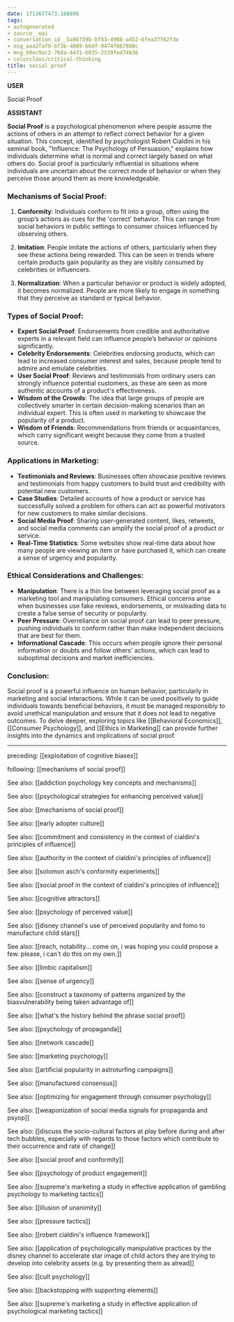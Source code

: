 ```yaml
---
date: 1713677473.168696
tags:
- autogenerated
- source__oai
- conversation_id__5a96759b-bf83-4908-a452-6fea37f62fde
- msg_aaa2faf9-bf3b-4009-b6df-9474f667888c
- msg_b9ec9ac2-768a-4431-b035-2539fed74b36
- colorclass/critical-thinking
title: social proof
---
```


**USER**

Social Proof


**ASSISTANT**

**Social Proof** is a psychological phenomenon where people assume the actions of others in an attempt to reflect correct behavior for a given situation. This concept, identified by psychologist Robert Cialdini in his seminal book, "Influence: The Psychology of Persuasion," explains how individuals determine what is normal and correct largely based on what others do. Social proof is particularly influential in situations where individuals are uncertain about the correct mode of behavior or when they perceive those around them as more knowledgeable.

### Mechanisms of Social Proof:

1. **Conformity**: Individuals conform to fit into a group, often using the group’s actions as cues for the 'correct' behavior. This can range from social behaviors in public settings to consumer choices influenced by observing others.

2. **Imitation**: People imitate the actions of others, particularly when they see these actions being rewarded. This can be seen in trends where certain products gain popularity as they are visibly consumed by celebrities or influencers.

3. **Normalization**: When a particular behavior or product is widely adopted, it becomes normalized. People are more likely to engage in something that they perceive as standard or typical behavior.

### Types of Social Proof:

- **Expert Social Proof**: Endorsements from credible and authoritative experts in a relevant field can influence people’s behavior or opinions significantly.
- **Celebrity Endorsements**: Celebrities endorsing products, which can lead to increased consumer interest and sales, because people tend to admire and emulate celebrities.
- **User Social Proof**: Reviews and testimonials from ordinary users can strongly influence potential customers, as these are seen as more authentic accounts of a product's effectiveness.
- **Wisdom of the Crowds**: The idea that large groups of people are collectively smarter in certain decision-making scenarios than an individual expert. This is often used in marketing to showcase the popularity of a product.
- **Wisdom of Friends**: Recommendations from friends or acquaintances, which carry significant weight because they come from a trusted source.

### Applications in Marketing:

- **Testimonials and Reviews**: Businesses often showcase positive reviews and testimonials from happy customers to build trust and credibility with potential new customers.
- **Case Studies**: Detailed accounts of how a product or service has successfully solved a problem for others can act as powerful motivators for new customers to make similar decisions.
- **Social Media Proof**: Sharing user-generated content, likes, retweets, and social media comments can amplify the social proof of a product or service.
- **Real-Time Statistics**: Some websites show real-time data about how many people are viewing an item or have purchased it, which can create a sense of urgency and popularity.

### Ethical Considerations and Challenges:

- **Manipulation**: There is a thin line between leveraging social proof as a marketing tool and manipulating consumers. Ethical concerns arise when businesses use fake reviews, endorsements, or misleading data to create a false sense of security or popularity.
- **Peer Pressure**: Overreliance on social proof can lead to peer pressure, pushing individuals to conform rather than make independent decisions that are best for them.
- **Informational Cascade**: This occurs when people ignore their personal information or doubts and follow others’ actions, which can lead to suboptimal decisions and market inefficiencies.

### Conclusion:

Social proof is a powerful influence on human behavior, particularly in marketing and social interactions. While it can be used positively to guide individuals towards beneficial behaviors, it must be managed responsibly to avoid unethical manipulation and ensure that it does not lead to negative outcomes. To delve deeper, exploring topics like [[Behavioral Economics]], [[Consumer Psychology]], and [[Ethics in Marketing]] can provide further insights into the dynamics and implications of social proof.


---

preceding: [[exploitation of cognitive biases]]  


following: [[mechanisms of social proof]]

See also: [[addiction psychology key concepts and mechanisms]]


See also: [[psychological strategies for enhancing perceived value]]


See also: [[mechanisms of social proof]]


See also: [[early adopter culture]]


See also: [[commitment and consistency in the context of cialdini's principles of influence]]


See also: [[authority in the context of cialdini's principles of influence]]


See also: [[solomon asch's conformity experiments]]


See also: [[social proof in the context of cialdini's principles of influence]]


See also: [[cognitive attractors]]


See also: [[psychology of perceived value]]


See also: [[disney channel's use of perceived popularity and fomo to manufacture child stars]]


See also: [[reach, notability... come on, i was hoping you could propose a few. please, i can't do this on my own.]]


See also: [[limbic capitalism]]


See also: [[sense of urgency]]


See also: [[construct a taxonomy of patterns organized by the biasvulnerability being taken advantage of]]


See also: [[what's the history behind the phrase social proof]]


See also: [[psychology of propaganda]]


See also: [[network cascade]]


See also: [[marketing psychology]]


See also: [[artificial popularity in astroturfing campaigns]]


See also: [[manufactured consensus]]


See also: [[optimizing for engagement through consumer psychology]]


See also: [[weaponization of social media signals for propaganda and psyop]]


See also: [[discuss the socio-cultural factors at play before during and after tech bubbles, especially with regards to those factors which contribute to their occurrence and rate of change]]


See also: [[social proof and conformity]]


See also: [[psychology of product engagement]]


See also: [[supreme's marketing a study in effective application of gambling psychology to marketing tactics]]


See also: [[illusion of unanimity]]


See also: [[pressure tactics]]


See also: [[robert cialdini's influence framework]]


See also: [[application of psychologically manipulative practices by the disney channel to accelerate star image of child actors they are trying to develop into celebrity assets (e.g. by presenting them as alread]]


See also: [[cult psychology]]


See also: [[backstopping with supporting elements]]


See also: [[supreme's marketing a study in effective application of psychological marketing tactics]]